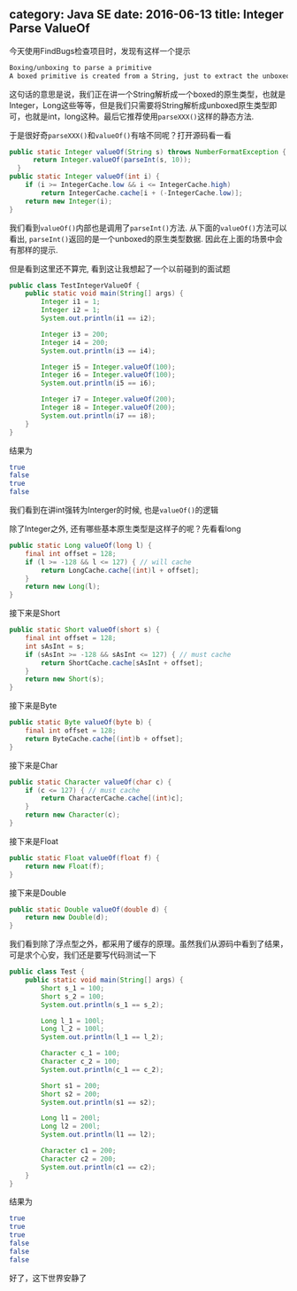 category: Java SE
date: 2016-06-13
title: Integer Parse ValueOf
---
今天使用FindBugs检查项目时，发现有这样一个提示
```bash
Boxing/unboxing to parse a primitive
A boxed primitive is created from a String, just to extract the unboxed primitive value. It is more efficient to just call the static parseXXX method.
```
这句话的意思是说，我们正在讲一个String解析成一个boxed的原生类型，也就是Integer，Long这些等等，但是我们只需要将String解析成unboxed原生类型即可，也就是int，long这种。最后它推荐使用`parseXXX()`这样的静态方法.

于是很好奇`parseXXX()`和`valueOf()`有啥不同呢？打开源码看一看
```java
public static Integer valueOf(String s) throws NumberFormatException {
      return Integer.valueOf(parseInt(s, 10));
  }
public static Integer valueOf(int i) {
    if (i >= IntegerCache.low && i <= IntegerCache.high)
        return IntegerCache.cache[i + (-IntegerCache.low)];
    return new Integer(i);
}
```
我们看到`valueOf()`内部也是调用了`parseInt()`方法. 从下面的`valueOf()`方法可以看出, `parseInt()`返回的是一个unboxed的原生类型数据. 因此在上面的场景中会有那样的提示.

但是看到这里还不算完, 看到这让我想起了一个以前碰到的面试题
```java
public class TestIntegerValueOf {
	public static void main(String[] args) {
		Integer i1 = 1;
		Integer i2 = 1;
		System.out.println(i1 == i2);

		Integer i3 = 200;
		Integer i4 = 200;
		System.out.println(i3 == i4);

		Integer i5 = Integer.valueOf(100);
		Integer i6 = Integer.valueOf(100);
		System.out.println(i5 == i6);

		Integer i7 = Integer.valueOf(200);
		Integer i8 = Integer.valueOf(200);
		System.out.println(i7 == i8);
	}
}
```
结果为
```bash
true
false
true
false
```
我们看到在讲int强转为Interger的时候, 也是`valueOf()`的逻辑

除了Integer之外, 还有哪些基本原生类型是这样子的呢？先看看long
```java
public static Long valueOf(long l) {
    final int offset = 128;
    if (l >= -128 && l <= 127) { // will cache
        return LongCache.cache[(int)l + offset];
    }
    return new Long(l);
}
```
接下来是Short
```java
public static Short valueOf(short s) {
    final int offset = 128;
    int sAsInt = s;
    if (sAsInt >= -128 && sAsInt <= 127) { // must cache
        return ShortCache.cache[sAsInt + offset];
    }
    return new Short(s);
}
```
接下来是Byte
```java
public static Byte valueOf(byte b) {
    final int offset = 128;
    return ByteCache.cache[(int)b + offset];
}
```
接下来是Char
```java
public static Character valueOf(char c) {
    if (c <= 127) { // must cache
        return CharacterCache.cache[(int)c];
    }
    return new Character(c);
}
```
接下来是Float
```java
public static Float valueOf(float f) {
    return new Float(f);
}
```
接下来是Double
```java
public static Double valueOf(double d) {
    return new Double(d);
}
```

我们看到除了浮点型之外，都采用了缓存的原理。虽然我们从源码中看到了结果，可是求个心安，我们还是要写代码测试一下
```java
public class Test {
	public static void main(String[] args) {
		Short s_1 = 100;
		Short s_2 = 100;
		System.out.println(s_1 == s_2);

		Long l_1 = 100l;
		Long l_2 = 100l;
		System.out.println(l_1 == l_2);

		Character c_1 = 100;
		Character c_2 = 100;
		System.out.println(c_1 == c_2);

		Short s1 = 200;
		Short s2 = 200;
		System.out.println(s1 == s2);

		Long l1 = 200l;
		Long l2 = 200l;
		System.out.println(l1 == l2);

		Character c1 = 200;
		Character c2 = 200;
		System.out.println(c1 == c2);
	}
}
```
结果为
```bash
true
true
true
false
false
false
```
好了，这下世界安静了